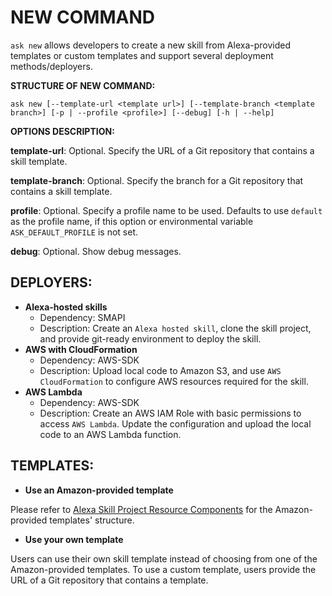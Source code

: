 # NEW COMMAND

`ask new` allows developers to create a new skill from Alexa-provided templates or custom templates and support several deployment methods/deployers.


**STRUCTURE OF NEW COMMAND:**

`ask new [--template-url <template url>]
        [--template-branch <template branch>]
        [-p | --profile <profile>]
        [--debug]
        [-h | --help]`

**OPTIONS DESCRIPTION:**

**template-url**: Optional. Specify the URL of a Git repository that contains a skill template.

**template-branch**: Optional. Specify the branch for a Git repository that contains a skill template.

**profile**: Optional. Specify a profile name to be used. Defaults to use `default` as the profile name, if this option or environmental variable `ASK_DEFAULT_PROFILE` is not set.

**debug**: Optional. Show debug messages.


## DEPLOYERS:

* **Alexa-hosted skills**
  * Dependency: SMAPI
  * Description: Create an `Alexa hosted skill`, clone the skill project, and provide git-ready environment to deploy the skill.
* **AWS with CloudFormation**
  * Dependency: AWS-SDK
  * Description: Upload local code to Amazon S3, and use `AWS CloudFormation` to configure AWS resources required for the skill.
* **AWS Lambda**
  * Dependency: AWS-SDK
  * Description: Create an AWS IAM Role with basic permissions to access `AWS Lambda`. Update the configuration and upload the local code to an AWS Lambda function.



## TEMPLATES:

* **Use an Amazon-provided template**

Please refer to [Alexa Skill Project Resource Components](https://github.com/alexa/ask-cli/blob/develop/docs/concepts/Alexa-Skill-Project-Definition.md) for the Amazon-provided templates' structure.


* **Use your own template**

Users can use their own skill template instead of choosing from one of the Amazon-provided templates. To use a custom template, users provide the URL of a Git repository that contains a template.
